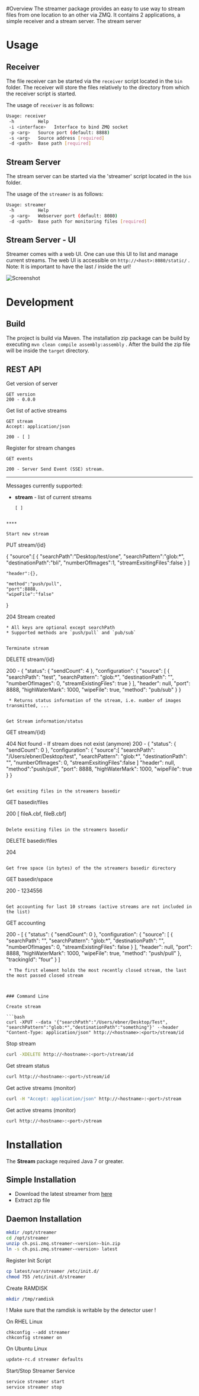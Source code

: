 #Overview
The streamer package provides an easy to use way to stream files from one location to an other via ZMQ.
It contains 2 applications, a simple receiver and a stream server. The stream server



# Usage

## Receiver
The file receiver can be started via the `receiver` script located in the `bin` folder. The receiver will store the files relatively to
the directory from which the receiver script is started.

The usage of `receiver` is as follows:

```bash
Usage: receiver
 -h         Help
 -i <interface>   Interface to bind ZMQ socket
 -p <arg>   Source port (default: 8888)
 -s <arg>   Source address [required]
 -d <path>	Base path [required]
```

## Stream Server
The stream server can be started via the 'streamer' script located in the `bin` folder.

The usage of the `streamer` is as follows:

```bash
Usage: streamer
 -h         Help
 -p <arg>   Webserver port (default: 8080)
 -d <path>	Base path for monitoring files [required]
```

## Stream Server - UI
Streamer comes with a web UI. One can use this UI to list and manage current streams.
The web UI is accessible on `http://<host>:8080/static/` . Note: It is important to have the last / inside the url!

![Screenshot](browse/screenshot.png?raw)


# Development

## Build
The project is build via Maven. The installation zip package can be build by executing `mvn clean compile assembly:assembly` .
After the build the zip file will be inside the `target` directory.

## REST API

Get version of server

```
GET version
200 - 0.0.0
```

Get list of active streams

```
GET stream
Accept: application/json

200 - [ ]
```

Register for stream changes

```
GET events

200 - Server Send Event (SSE) stream.
```

****

Messages currently supported:

* **stream** - list of current streams

    ```
    [ ]
```

****

Start new stream

```
PUT stream/{id}

{
	"source":[
		{
			"searchPath":"Desktop/test/one",
			"searchPattern":"glob:*",
			"destinationPath":"bli",
			"numberOfImages":1,
			"streamExsitingFiles":false
		}
	]

    "header":{},

	"method":"push/pull",
    "port":8888,
    "wipeFile":"false"

}

204 Stream created
```
* All keys are optional except searchPath
* Supported methods are `push/pull` and `pub/sub`


Terminate stream

```
DELETE stream/{id}

200 -
{
    "status": {
        "sendCount": 4
    },
    "configuration": {
        "source": [
            {
                "searchPath": "test",
                "searchPattern": "glob:*",
                "destinationPath": "",
                "numberOfImages": 0,
                "streamExistingFiles": true
            }
        ],
        "header": null,
        "port": 8888,
        "highWaterMark": 1000,
        "wipeFile": true,
        "method": "pub/sub"
    }
}
```
 * Returns status information of the stream, i.e. number of images transmitted, ...


Get Stream information/status

```
GET stream/{id}

404 Not found - If stream does not exist (anymore)
200 -
{
    "status": {
        "sendCount": 0
    },
    "configuration": {
    	"source":[
	        "searchPath": "/Users/ebner/Desktop/test",
	        "searchPattern": "glob:*",
	        "destinationPath": "",
	        "numberOfImages": 0,
	        "streamExsitingFiles":false
        ]
        "header": null,
        "method":"push/pull",
        "port": 8888,
        "highWaterMark": 1000,
        "wipeFile": true
    }
}
```

Get exsiting files in the streamers basedir

```
GET basedir/files

200
[ fileA.cbf, fileB.cbf]
```

Delete exsiting files in the streamers basedir

```
DELETE basedir/files

204
```

Get free space (in bytes) of the the streamers basedir directory

```
GET basedir/space

200 -
1234556
```

Get accounting for last 10 streams (active streams are not included in the list)

```
GET accounting

200 -
[
    {
        "status": {
            "sendCount": 0
        },
        "configuration": {
            "source": [
                {
                    "searchPath": "",
                    "searchPattern": "glob:*",
                    "destinationPath": "",
                    "numberOfImages": 0,
                    "streamExistingFiles": false
                }
            ],
            "header": null,
            "port": 8888,
            "highWaterMark": 1000,
            "wipeFile": true,
            "method": "push/pull"
        },
        "trackingId": "four"
    }
]
```
 * The first element holds the most recently closed stream, the last the most passed closed stream



### Command Line

Create stream

```bash
curl -XPUT --data '{"searchPath":"/Users/ebner/Desktop/Test", "searchPattern":"glob:*","destinationPath":"something"}' --header "Content-Type: application/json" http://<hostname>:<port>/stream/id
```

Stop stream

```bash
curl -XDELETE http://<hostname>:<port>/stream/id
```

Get stream status

```bash
curl http://<hostname>:<port>/stream/id
```

Get active streams (monitor)

```bash
curl -H "Accept: application/json" http://<hostname>:<port>/stream
```

Get active streams (monitor)

```bash
curl http://<hostname>:<port>/stream
```


# Installation
The **Stream** package required Java 7 or greater.

## Simple Installation
 * Download the latest streamer from [here](http://slsyoke4.psi.ch:8081/artifactory/releases/ch.psi.streamer-1.0.2-bin.zip)
 * Extract zip file

## Daemon Installation

```bash
mkdir /opt/streamer
cd /opt/streamer
unzip ch.psi.zmq.streamer-<version>-bin.zip
ln -s ch.psi.zmq.streamer-<version> latest
```

Register Init Script

```bash
cp latest/var/streamer /etc/init.d/
chmod 755 /etc/init.d/streamer
```

Create RAMDISK

```bash
mkdir /tmp/ramdisk
```

! Make sure that the ramdisk is writable by the detector user !

On RHEL Linux

```
chkconfig --add streamer
chkconfig streamer on
```

On Ubuntu Linux

```bash
update-rc.d streamer defaults
```

Start/Stop Streamer Service

```bash
service streamer start
service streamer stop
```
